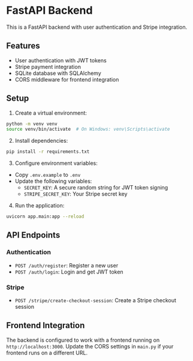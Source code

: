 # FastAPI Backend

This is a FastAPI backend with user authentication and Stripe integration.

## Features

- User authentication with JWT tokens
- Stripe payment integration
- SQLite database with SQLAlchemy
- CORS middleware for frontend integration

## Setup

1. Create a virtual environment:
```bash
python -m venv venv
source venv/bin/activate  # On Windows: venv\Scripts\activate
```

2. Install dependencies:
```bash
pip install -r requirements.txt
```

3. Configure environment variables:
- Copy `.env.example` to `.env`
- Update the following variables:
  - `SECRET_KEY`: A secure random string for JWT token signing
  - `STRIPE_SECRET_KEY`: Your Stripe secret key

4. Run the application:
```bash
uvicorn app.main:app --reload
```

## API Endpoints

### Authentication
- `POST /auth/register`: Register a new user
- `POST /auth/login`: Login and get JWT token

### Stripe
- `POST /stripe/create-checkout-session`: Create a Stripe checkout session

## Frontend Integration

The backend is configured to work with a frontend running on `http://localhost:3000`. Update the CORS settings in `main.py` if your frontend runs on a different URL. 